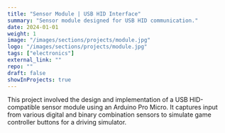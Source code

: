 ```yaml
---
title: "Sensor Module | USB HID Interface"
summary: "Sensor module designed for USB HID communication."
date: 2024-01-01
weight: 1
image: "/images/sections/projects/module.jpg"
logo: "/images/sections/projects/module.jpg"
tags: ["electronics"]
external_link: ""
repo: ""
draft: false
showInProjects: true
---
```


This project involved the design and implementation of a USB HID-compatible sensor module using an Arduino Pro Micro. It captures input from various digital and binary combination sensors to simulate game controller buttons for a driving simulator.
